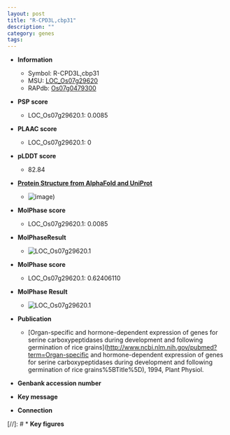 ```yaml
---
layout: post
title: "R-CPD3L,cbp31"
description: ""
category: genes
tags: 
---
```


* **Information**  
    + Symbol: R-CPD3L,cbp31  
    + MSU: [LOC_Os07g29620](http://rice.plantbiology.msu.edu/cgi-bin/ORF_infopage.cgi?orf=LOC_Os07g29620)  
    + RAPdb: [Os07g0479300](http://rapdb.dna.affrc.go.jp/viewer/gbrowse_details/irgsp1?name=Os07g0479300)  

* **PSP score**  
    + LOC_Os07g29620.1: 0.0085 

* **PLAAC score**  
    + LOC_Os07g29620.1: 0 

* **pLDDT score**
    + 82.84

* **[Protein Structure from AlphaFold and UniProt](https://www.uniprot.org/uniprotkb/Q0D6H5/entry#structure)**
    + ![image](https://ricepsp.github.io/images/Q0/AF-Q0D6H5-F1.png))

* **MolPhase score**
    + LOC_Os07g29620.1: 0.0085

* **MolPhaseResult**
    + ![LOC_Os07g29620.1](https://ricepsp.github.io/pictures/LOC_Os07g/LOC_Os07g29620.1.png)

* **MolPhase score**
    + LOC_Os07g29620.1: 0.62406110

* **MolPhase Result**
    + ![LOC_Os07g29620.1](https://304243504.github.io/Pictures/LOC_Os07g/LOC_Os07g29620.1.png)

* **Publication**  
    + [Organ-specific and hormone-dependent expression of genes for serine carboxypeptidases during development and following germination of rice grains](http://www.ncbi.nlm.nih.gov/pubmed?term=Organ-specific and hormone-dependent expression of genes for serine carboxypeptidases during development and following germination of rice grains%5BTitle%5D), 1994, Plant Physiol.

* **Genbank accession number**  

* **Key message**  

* **Connection**  

[//]: # * **Key figures**  


